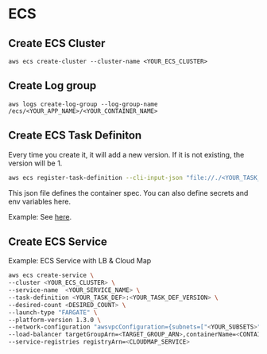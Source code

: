 # ECS

## Create ECS Cluster

```
aws ecs create-cluster --cluster-name <YOUR_ECS_CLUSTER>
```

## Create Log group

```
aws logs create-log-group --log-group-name /ecs/<YOUR_APP_NAME>/<YOUR_CONTAINER_NAME>
```

## Create ECS Task Definiton

Every time you create it, it will add a new version. If it is not existing, the version will be 1. 

```bash
aws ecs register-task-definition --cli-input-json "file://./<YOUR_TASK_DEF_NAME>.json"
```

This json file defines the container spec. You can also define secrets and env variables here. 

Example: See [here](https://github.com/wingkwong/aws-playground/blob/master/container/ecs/task-definition-sample.json).

## Create ECS Service

Example: ECS Service with LB & Cloud Map

```bash
aws ecs create-service \
--cluster <YOUR_ECS_CLUSTER> \
--service-name  <YOUR_SERVICE_NAME> \
--task-definition <YOUR_TASK_DEF>:<YOUR_TASK_DEF_VERSION> \
--desired-count <DESIRED_COUNT> \
--launch-type "FARGATE" \
--platform-version 1.3.0 \
--network-configuration "awsvpcConfiguration={subnets=["<YOUR_SUBSETS>"], securityGroups=["<YOUR_SECURITY_GROUPS>"], assignPublicIp=DISABLED}" \
--load-balancer targetGroupArn=<TARGET_GROUP_ARN>,containerName=<CONTAINER_NAME>,containerPort=<YOUR_CONTAINER_PORT> \
--service-registries registryArn=<CLOUDMAP_SERVICE>
```
